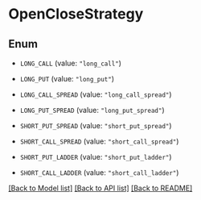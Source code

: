 # OpenCloseStrategy

## Enum


* `LONG_CALL` (value: `"long_call"`)

* `LONG_PUT` (value: `"long_put"`)

* `LONG_CALL_SPREAD` (value: `"long_call_spread"`)

* `LONG_PUT_SPREAD` (value: `"long_put_spread"`)

* `SHORT_PUT_SPREAD` (value: `"short_put_spread"`)

* `SHORT_CALL_SPREAD` (value: `"short_call_spread"`)

* `SHORT_PUT_LADDER` (value: `"short_put_ladder"`)

* `SHORT_CALL_LADDER` (value: `"short_call_ladder"`)


[[Back to Model list]](../README.md#documentation-for-models) [[Back to API list]](../README.md#documentation-for-api-endpoints) [[Back to README]](../README.md)


